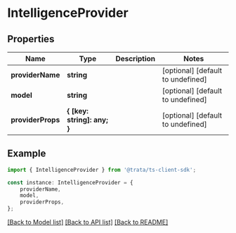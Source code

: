 # IntelligenceProvider


## Properties

Name | Type | Description | Notes
------------ | ------------- | ------------- | -------------
**providerName** | **string** |  | [optional] [default to undefined]
**model** | **string** |  | [optional] [default to undefined]
**providerProps** | **{ [key: string]: any; }** |  | [optional] [default to undefined]

## Example

```typescript
import { IntelligenceProvider } from '@trata/ts-client-sdk';

const instance: IntelligenceProvider = {
    providerName,
    model,
    providerProps,
};
```

[[Back to Model list]](../README.md#documentation-for-models) [[Back to API list]](../README.md#documentation-for-api-endpoints) [[Back to README]](../README.md)
